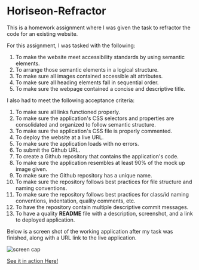 # Horiseon-Refractor

This is a homework assignment where I was given the task to refractor the code for an existing website.

For this assignment, I was tasked with the following:

1. To make the website meet accessibility standards by using semantic elements.
1. To arrange those semantic elements in a logical structure.
1. To make sure all images contained accessible alt attributes.
1. To make sure all heading elements fall in sequential order.
1. To make sure the webpage contained a concise and descriptive title.


I also had to meet the following acceptance criteria:

1. To make sure all links functioned properly.
1. To make sure the application's CSS selectors and properties are consolidated and organized to follow semantic structure.
1. To make sure the application's CSS file is properly commented.
1. To deploy the website at a live URL.
1. To make sure the application loads with no errors.
1. To submit the Github URL.
1. To create a Github repository that contains the application's code.
1. To make sure the application resembles at least 90% of the mock up image given.
1. To make sure the Github repository has a unique name.
1. To make sure the repository follows best practices for file structure and naming conventions.
1. To make sure the repository follows best practices for class/id naming conventions, indentation, quality comments, etc.
1. To have the repository contain multiple descriptive commit messages.
1. To have a quality **README** file with a description, screenshot, and a link to deployed application.

Below is a screen shot of the working application after my task was finished, along with a URL link to the live application.

![screen cap](screencap.png)

[See it in action Here!](index.html)
